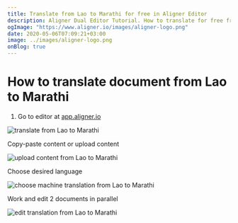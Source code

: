 ```yaml
---
title: Translate from Lao to Marathi for free in Aligner Editor
description: Aligner Dual Editor Tutorial. How to translate for free from Lao to Marathi. Aligner is multilingual document management platform. 
ogImage: "https://www.aligner.io/images/aligner-logo.png"
date: 2020-05-06T07:09:21+03:00
image: ../images/aligner-logo.png
onBlog: true
---
```


# How to translate document from Lao to Marathi

1. Go to editor at [app.aligner.io](https://app.aligner.io "Aligner App web page")

![translate from Lao to Marathi](../aligner-blank-editor.png "translate from Lao to Marathi")

Copy-paste content or upload content

![upload content from Lao to Marathi](../aligner-uploaded-document.png "upload content from Lao to Marathi")

Choose desired language

![choose machine translation from Lao to Marathi](../aligner-language-dropdown.png "choose machine translation from Lao to Marathi")

Work and edit 2 documents in parallel

![edit translation from Lao to Marathi](../aligner-double-sitded-editor.png "edit translation from Lao to Marathi")

